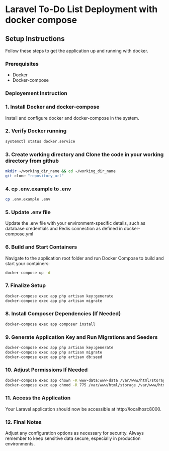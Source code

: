 # Laravel To-Do List Deployment with docker compose
## Setup Instructions
Follow these steps to get the application up and running with docker.
### Prerequisites
- Docker
- Docker-compose

### Deployement Instruction
### 1. Install Docker and docker-compose
Install and configure docker and docker-compose in the system.
### 2. Verify Docker running
```sh
systemctl status docker.service
```
### 3. Create working directory and Clone the code in your working directory from github
```sh
mkdir ~/working_dir_name && cd ~/working_dir_name
git clone "repository_url"
```

### 4. cp .env.example to .env
```sh
cp .env.example .env
```
### 5. Update .env file
Update the .env file with your environment-specific details, such as database credentials and Redis connection as defined in docker-compose.yml
### 6. Build and Start Containers
Navigate to the application root folder and run Docker Compose to build and start your containers:
```sh
docker-compose up -d
```
### 7. Finalize Setup
```sh
docker-compose exec app php artisan key:generate
docker-compose exec app php artisan migrate
```
### 8. Install Composer Dependencies (If Needed)
```sh
docker-compose exec app composer install
```
### 9. Generate Application Key and Run Migrations and Seeders
```sh
docker-compose exec app php artisan key:generate
docker-compose exec app php artisan migrate
docker-compose exec app php artisan db:seed
```
### 10. Adjust Permissions If Needed
```sh
docker-compose exec app chown -R www-data:www-data /var/www/html/storage /var/www/html/bootstrap/cache
docker-compose exec app chmod -R 775 /var/www/html/storage /var/www/html/bootstrap/cache
```
### 11. Access the Application
Your Laravel application should now be accessible at http://localhost:8000.
### 12. Final Notes
Adjust any configuration options as necessary for security.
Always remember to keep sensitive data secure, especially in production environments.
